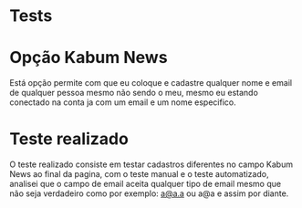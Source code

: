 # Tests

# Opção Kabum News
Está opção permite com que eu coloque e cadastre qualquer nome e email de qualquer pessoa mesmo não sendo o meu, mesmo eu estando conectado na conta ja com um email e um nome especifico.

# Teste realizado
O teste realizado consiste em testar cadastros diferentes no campo Kabum News ao final da pagina, com o teste manual e o teste automatizado, analisei que o campo de email aceita qualquer tipo de email mesmo que não seja verdadeiro como por exemplo: a@a.a ou a@a e assim por diante.